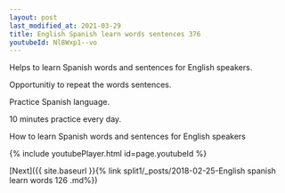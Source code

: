 ```yaml
---
layout: post
last_modified_at: 2021-03-29
title: English Spanish learn words sentences 376 
youtubeId: Nl8Wxp1--vo
---
```

 
 
Helps to learn Spanish words and sentences for English speakers.

Opportunitiy to repeat the words sentences. 

Practice Spanish language. 
 
10 minutes practice every day. 
 
How to learn Spanish words and sentences for English speakers 
 
{% include youtubePlayer.html id=page.youtubeId %}
 
 
[Next]({{ site.baseurl }}{% link  split1/_posts/2018-02-25-English spanish learn words 126 .md%})
 
